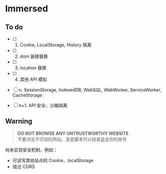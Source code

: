 # Immersed


## To do
- [ ] 1. Cookie, LocalStorage, History 隔离
- [ ] 2. dom 链接替换
- [ ] 3. location 替换
- [ ] 4. 其他 API 模拟
- [ ] n. SessionStorage, IndexedDB, WebSQL, WebWorker, ServiceWorker, CacheStorage
- [ ] n+1. API 安全，沙箱隔离


## Warning

> **DO NOT BROWSE ANY UNTRUSTWORTHY WEBSITE**  
> 不要浏览不可信的网站，恶意脚本可以轻易盗走你的账号

尚未实现安全机制，例如：

- 可读写其他站点的 Cookie、localStorage
- 绕过 CORS